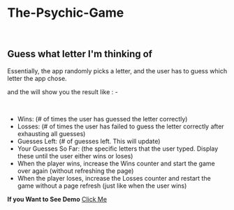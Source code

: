 # The-Psychic-Game
<br>
<h2>Guess what letter I'm thinking of</h2>
<p>Essentially, the app randomly picks a letter, and the user has to guess which letter the app chose.</p>
<p>and the will show you the result like : -</p>
<br>
<ul>
<li>Wins: (# of times the user has guessed the letter correctly)</li>
<li>Losses: (# of times the user has failed to guess the letter correctly after exhausting all guesses)</li>
<li>Guesses Left: (# of guesses left. This will update)</li>
<li>Your Guesses So Far: (the specific letters that the user typed. Display these until the user either wins or loses)</li>
<li>When the player wins, increase the Wins counter and start the game over again (without refreshing the page)</li>
<li>When the player loses, increase the Losses counter and restart the game without a page refresh (just like when the user wins)</li>
</ul>
<strong>If you Want to See Demo</strong> <a href = "https://nebiyouk.github.io/The-Psychic-Game" target = "_blank">Click Me</a>
